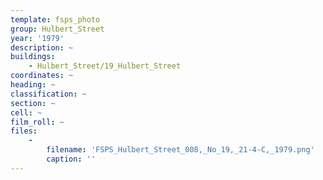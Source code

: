 ```yaml
---
template: fsps_photo
group: Hulbert_Street
year: '1979'
description: ~
buildings:
    - Hulbert_Street/19_Hulbert_Street
coordinates: ~
heading: ~
classification: ~
section: ~
cell: ~
film_roll: ~
files:
    -
        filename: 'FSPS_Hulbert_Street_008,_No_19,_21-4-C,_1979.png'
        caption: ''
---
```

